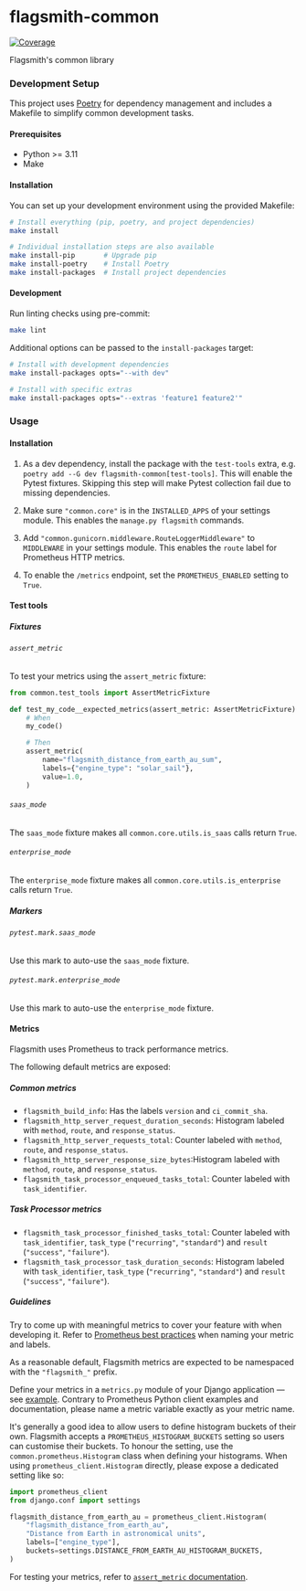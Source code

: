 # flagsmith-common

[![Coverage](https://codecov.io/gh/Flagsmith/flagsmith-common/graph/badge.svg?token=L3OGOXH86K)](https://codecov.io/gh/Flagsmith/flagsmith-common)

Flagsmith's common library

### Development Setup

This project uses [Poetry](https://python-poetry.org/) for dependency management and includes a Makefile to simplify common development tasks.

#### Prerequisites

- Python >= 3.11
- Make

#### Installation

You can set up your development environment using the provided Makefile:

```bash
# Install everything (pip, poetry, and project dependencies)
make install

# Individual installation steps are also available
make install-pip       # Upgrade pip
make install-poetry    # Install Poetry
make install-packages  # Install project dependencies
```

#### Development

Run linting checks using pre-commit:

```bash
make lint
```

Additional options can be passed to the `install-packages` target:

```bash
# Install with development dependencies
make install-packages opts="--with dev"

# Install with specific extras
make install-packages opts="--extras 'feature1 feature2'"
```

### Usage

#### Installation

1. As a dev dependency, install the package with the `test-tools` extra, e.g. `poetry add --G dev flagsmith-common[test-tools]`. This will enable the Pytest fixtures. Skipping this step will make Pytest collection fail due to missing dependencies.

2. Make sure `"common.core"` is in the `INSTALLED_APPS` of your settings module.
This enables the `manage.py flagsmith` commands.

1. Add `"common.gunicorn.middleware.RouteLoggerMiddleware"` to `MIDDLEWARE` in your settings module.
This enables the `route` label for Prometheus HTTP metrics.

1. To enable the `/metrics` endpoint, set the `PROMETHEUS_ENABLED` setting to `True`.

#### Test tools

##### Fixtures

###### `assert_metric`

To test your metrics using the `assert_metric` fixture:

```python
from common.test_tools import AssertMetricFixture

def test_my_code__expected_metrics(assert_metric: AssertMetricFixture) -> None:
    # When
    my_code()

    # Then
    assert_metric(
        name="flagsmith_distance_from_earth_au_sum",
        labels={"engine_type": "solar_sail"},
        value=1.0,
    )
```

###### `saas_mode`

The `saas_mode` fixture makes all `common.core.utils.is_saas` calls return `True`.

###### `enterprise_mode`

The `enterprise_mode` fixture makes all `common.core.utils.is_enterprise` calls return `True`.

##### Markers

###### `pytest.mark.saas_mode`

Use this mark to auto-use the `saas_mode` fixture.

###### `pytest.mark.enterprise_mode`

Use this mark to auto-use the `enterprise_mode` fixture.

#### Metrics

Flagsmith uses Prometheus to track performance metrics.

The following default metrics are exposed:

##### Common metrics

- `flagsmith_build_info`: Has the labels `version` and `ci_commit_sha`.
- `flagsmith_http_server_request_duration_seconds`: Histogram labeled with `method`, `route`, and `response_status`.
- `flagsmith_http_server_requests_total`: Counter labeled with `method`, `route`, and `response_status`.
- `flagsmith_http_server_response_size_bytes`:Histogram labeled with `method`, `route`, and `response_status`.
- `flagsmith_task_processor_enqueued_tasks_total`: Counter labeled with `task_identifier`.

##### Task Processor metrics

- `flagsmith_task_processor_finished_tasks_total`: Counter labeled with `task_identifier`, `task_type` (`"recurring"`, `"standard"`) and `result` (`"success"`, `"failure"`).
- `flagsmith_task_processor_task_duration_seconds`: Histogram labeled with `task_identifier`, `task_type` (`"recurring"`, `"standard"`) and `result` (`"success"`, `"failure"`).

##### Guidelines

Try to come up with meaningful metrics to cover your feature with when developing it. Refer to [Prometheus best practices][1] when naming your metric and labels.

As a reasonable default, Flagsmith metrics are expected to be namespaced with the `"flagsmith_"` prefix.

Define your metrics in a `metrics.py` module of your Django application — see [example][2]. Contrary to Prometheus Python client examples and documentation, please name a metric variable exactly as your metric name.

It's generally a good idea to allow users to define histogram buckets of their own. Flagsmith accepts a `PROMETHEUS_HISTOGRAM_BUCKETS` setting so users can customise their buckets. To honour the setting, use the `common.prometheus.Histogram` class when defining your histograms. When using `prometheus_client.Histogram` directly, please expose a dedicated setting like so:

```python
import prometheus_client
from django.conf import settings

flagsmith_distance_from_earth_au = prometheus_client.Histogram(
    "flagsmith_distance_from_earth_au",
    "Distance from Earth in astronomical units",
    labels=["engine_type"],
    buckets=settings.DISTANCE_FROM_EARTH_AU_HISTOGRAM_BUCKETS,
)
```

For testing your metrics, refer to [`assert_metric` documentation][5].

[1]: https://prometheus.io/docs/practices/naming/
[2]: https://github.com/Flagsmith/flagsmith-common/blob/main/src/common/gunicorn/metrics.py
[3]: https://docs.gunicorn.org/en/stable/design.html#server-model
[4]: https://prometheus.github.io/client_python/multiprocess
[5]: #assert_metric
